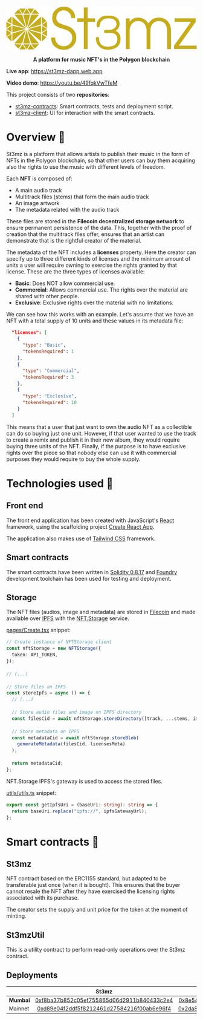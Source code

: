 <p align="center">
  <img src="/profile/images/logo_full.png" title="logo" width="600">
</p>

<p align="center">
  <b>A platform for music NFT's in the Polygon blockchain</b>
</p>

**Live app**: https://st3mz-dapp.web.app

**Video demo**: https://youtu.be/49fqkVwTfeM

This project consists of two **repositories**:

- [st3mz-contracts](https://github.com/St3mz-dApp/st3mz-contracts): Smart contracts, tests and deployment script.
- [st3mz-client](https://github.com/St3mz-dApp/st3mz-client): UI for interaction with the smart contracts.

# Overview 👀

St3mz is a platform that allows artists to publish their music in the form of NFTs in the Polygon blockchain, so that other users can buy them acquiring also the rights to use the music with different levels of freedom.

Each **NFT** is composed of:

- A main audio track
- Multitrack files (stems) that form the main audio track
- An image artwork
- The metadata related with the audio track

These files are stored in the **Filecoin decentralized storage network** to ensure permanent persistence of the data. This, together with the proof of creation that the multitrack files offer, ensures that an artist can demonstrate that is the rightful creator of the material.

The metadata of the NFT includes a **licenses** property. Here the creator can specify up to three different kinds of licenses and the minimum amount of units a user will require owning to exercise the rights granted by that license. These are the three types of licenses available:

- **Basic**: Does NOT allow commercial use.
- **Commercial**: Allows commercial use. The rights over the material are shared
  with other people.
- **Exclusive**: Exclusive rights over the material with no limitations.

We can see how this works with an example. Let's assume that we have an NFT with a total supply of 10 units and these values in its metadata file:

```json
  "licenses": [
    {
      "type": "Basic",
      "tokensRequired": 1
    },
    {
      "type": "Commercial",
      "tokensRequired": 3
    },
    {
      "type": "Exclusive",
      "tokensRequired": 10
    }
  ]
```

This means that a user that just want to own the audio NFT as a collectible can do so buying just one unit. However, if that user wanted to use the track to create a remix and publish it in their new album, they would require buying three units of the NFT. Finally, if the purpose is to have exclusive rights over the piece so that nobody else can use it with commercial purposes they would require to buy the whole supply.

# Technologies used 🔧

## Front end

The front end application has been created with JavaScript's [React](https://reactjs.org/) framework, using the scaffolding project [Create React App](https://create-react-app.dev/).

The application also makes use of [Tailwind CSS](https://tailwindcss.com/) framework.

## Smart contracts

The smart contracts have been written in [Solidity 0.8.17](https://docs.soliditylang.org/en/v0.8.17/) and [Foundry](https://book.getfoundry.sh/) development toolchain has been used for testing and deployment.

## Storage

The NFT files (audios, image and metadata) are stored in [Filecoin](https://filecoin.io/) and made available over [IPFS](https://ipfs.tech/) with the [NFT.Storage](https://nft.storage/) service.

[pages/Create.tsx](https://github.com/St3mz-dApp/st3mz-client/blob/678435242ea9bb5e3c4a7431693b2c9cb6f1fc48/src/pages/Create.tsx#L103) snippet:

```ts
// Create instance of NFTStorage client
const nftStorage = new NFTStorage({
  token: API_TOKEN,
});

// (...)

// Store files on IPFS
const storeIpfs = async () => {
  // (...)

  // Store audio files and image on IPFS directory
  const filesCid = await nftStorage.storeDirectory([track, ...stems, image]);

  // Store metadata on IPFS
  const metadataCid = await nftStorage.storeBlob(
    generateMetadata(filesCid, licensesMeta)
  );

  return metadataCid;
};
```

NFT.Storage IPFS's gateway is used to access the stored files.

[utils/utils.ts](https://github.com/St3mz-dApp/st3mz-client/blob/678435242ea9bb5e3c4a7431693b2c9cb6f1fc48/src/utils/util.ts#L115) snippet:

```ts
export const getIpfsUri = (baseUri: string): string => {
  return baseUri.replace("ipfs://", ipfsGatewayUrl);
};
```

# Smart contracts 📃

## St3mz

NFT contract based on the ERC1155 standard, but adapted to be transferable just once (when it is bought). This ensures that the buyer cannot resale the NFT after they have exercised the licensing rights associated with its purchase.

The creator sets the supply and unit price for the token at the moment of minting.

## St3mzUtil

This is a utility contract to perform read-only operations over the St3mz contract.

## Deployments

|            |                                                                St3mz                                                                 |                                                              St3mzUtil                                                               |
| ---------- | :----------------------------------------------------------------------------------------------------------------------------------: | :----------------------------------------------------------------------------------------------------------------------------------: |
| **Mumbai** | [0xf8ba37b852c05ef755865d06d2911b840433c2e4](https://mumbai.polygonscan.com/address/0xf8ba37b852c05ef755865d06d2911b840433c2e4#code) | [0x8e542a5e13df14b2c6cdd2eb07ada4bce879df38](https://mumbai.polygonscan.com/address/0x8e542a5e13df14b2c6cdd2eb07ada4bce879df38#code) |
| Mainnet    |    [0xd89e04f2ddf5f8212461d27584216f00ab6e96f4](https://polygonscan.com/address/0xd89e04f2ddf5f8212461d27584216f00ab6e96f4#code)     |    [0x2da83a100e25ad3a2ea58967d37f8439a33de4fb](https://polygonscan.com/address/0x2da83a100e25ad3a2ea58967d37f8439a33de4fb#code)     |

